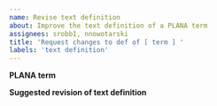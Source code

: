 ```yaml
---
name: Revise text definition
about: Improve the text definition of a PLANA term
assignees: srobb1, nnowotarski
title: 'Request changes to def of [ term ] '
labels: 'text definition'
---
```


**PLANA term**


**Suggested revision of text definition**


